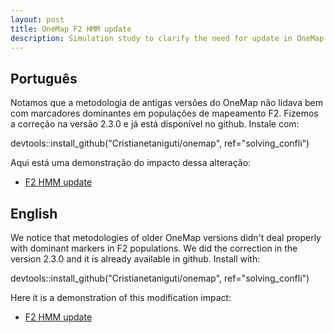 ```yaml
---
layout: post
title: OneMap F2 HMM update
description: Simulation study to clarify the need for update in OneMap F2 HMM
---
```


## Português

Notamos que a metodologia de antigas versões do OneMap não lidava bem com marcadores dominantes em populações de mapeamento F2. Fizemos a correção na versão 2.3.0 e já está disponível no github. Instale com:

devtools::install_github("Cristianetaniguti/onemap", ref="solving_confli")

Aqui está uma demonstração do impacto dessa alteração:

* [F2 HMM update](https://cristianetaniguti.github.io/htmls/F2_update/F2_update.html)

## English

We notice that metodologies of older OneMap versions didn't deal properly with dominant markers in F2 populations. We did the correction in the version 2.3.0 and it is already available in github. Install with:

devtools::install_github("Cristianetaniguti/onemap", ref="solving_confli")

Here it is a demonstration of this modification impact:

* [F2 HMM update](https://cristianetaniguti.github.io/htmls/F2_update/F2_update.html)
